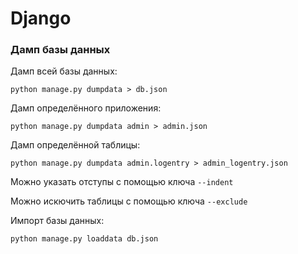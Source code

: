 <h1>Django</h1>

<h3>Дамп базы данных</h3>

Дамп всей базы данных:

```shell script
python manage.py dumpdata > db.json
```

Дамп определённого приложения:

```shell script
python manage.py dumpdata admin > admin.json
```

Дамп определённой таблицы:

```shell script
python manage.py dumpdata admin.logentry > admin_logentry.json
```


Можно указать отступы с помощью ключа `--indent`

Можно искючить таблицы с помощью ключа `--exclude`

Импорт базы данных:

```shell script
python manage.py loaddata db.json
```


